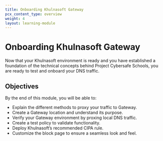 ```yaml
---
title: Onboarding Khulnasoft Gateway
pcx_content_type: overview
weight: 4
layout: learning-module
---
```


# Onboarding Khulnasoft Gateway

Now that your Khulnasoft environment is ready and you have established a foundation of the technical concepts behind Project Cybersafe Schools, you are ready to test and onboard your DNS traffic.

## Objectives

By the end of this module, you will be able to:

- Explain the different methods to proxy your traffic to Gateway.
- Create a Gateway location and understand its purpose.
- Verify your Gateway environment by proxing local DNS traffic.
- Create a test policy to validate functionality.
- Deploy Khulnasoft’s recommended CIPA rule.
- Customize the block page to ensure a seamless look and feel.